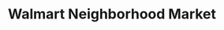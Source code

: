 ---
title: "Walmart Neighborhood Market"
url: /rio-rancho/walmart-neighborhood-market/
shop: Supermarkt
---
